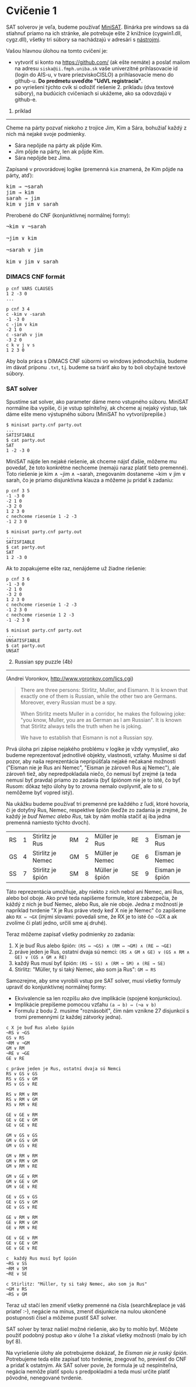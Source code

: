 Cvičenie 1
==========

SAT solverov je veľa, budeme používať [MiniSAT](http://minisat.se/).
Binárka pre windows sa dá stiahnuť priamo na ich stránke, ale potrebuje ešte 2 knižnice
(cygwin1.dll, cygz.dll), všetky tri súbory sa nachádzajú v adresári s [nástrojmi](../tools/).

Vašou hlavnou úlohou na tomto cvičení je:
* vytvoriť si konto na https://github.com/ (ak ešte nemáte) a poslať mailom na
  adresu `siska@ii.fmph.uniba.sk` vaše univerzitné prihlasovacie id (login do
  AIS-u, v tvare priezviskoCISLO) a prihlasovacie meno do github-u.
  **Do predmetu uveďdte "UdVL registracia"**.
* po vyriešení týchto cvík si odložiť riešenie 2. príkladu (dva textové súbory),
  na budúcich cvičeniach si ukážeme, ako sa odovzdajú v github-e.


1. príklad
----------
Cheme na párty pozvať niekoho z trojice Jim, Kim a Sára, bohužiaľ každý z nich
má nejaké svoje podmienky.

* Sára nepôjde na párty ak pôjde Kim.
* Jim pôjde na párty, len ak pôjde Kim.
* Sára nepôjde bez Jima.

Zapísané v provorádovej logike (premenná `kim` znamená, že Kim pôjde na párty, atď):
<pre>
kim &rarr; &not;sarah
jim &rarr; kim
sarah &rarr; jim
kim &or; jim &or; sarah
</pre>

Prerobené do CNF (konjunktívnej normálnej formy):
<pre>
&not;kim &or; &not;sarah<br/>
&not;jim &or; kim<br/>
&not;sarah &or; jim<br/>
kim &or; jim &or; sarah
</pre>

### DIMACS CNF formát ###
```
p cnf VARS CLAUSES
1 2 -3 0
...
```
```
p cnf 3 4
c -kim v -sarah
-1 -3 0
c -jim v kim
-2 1 0
c -sarah v jim
-3 2 0
c k v j v s
1 2 3 0
```

Aby bola práca s DIMACS CNF súbormi vo windows jednoduchšia, budeme im dávať príponu `.txt`,
t.j. budeme sa tváriť ako by to boli obyčajné textové súbory.

### SAT solver ###

Spustíme sat solver, ako parameter dáme meno vstupného súboru. MiniSAT normálne iba vypíše,
či je vstup splniteľný, ak chceme aj nejaký výstup, tak dáme ešte meno výstupného súboru (MiniSAT ho
vytvorí/prepíše.)
```
$ minisat party.cnf party.out
...
SATISFIABLE
$ cat party.out
SAT
1 -2 -3 0
```

MiniSAT nájde len nejaké riešenie, ak chceme nájsť ďašie, môžeme mu povedať, že toto konkrétne 
nechceme (nemajú naraz platiť tieto premenné). Toto riešenie je kim &and; &not;jim &and; &not;sarah, znegovaním
dostaneme &not;kim &or; jim &or; sarah, čo je priamo disjunktívna klauza a môžeme ju pridať k zadaniu:

```
p cnf 3 5
-1 -3 0
-2 1 0
-3 2 0
1 2 3 0
c nechceme riesenie 1 -2 -3
-1 2 3 0
```
```
$ minisat party.cnf party.out
...
SATISFIABLE
$ cat party.out
SAT
1 2 -3 0
```

Ak to zopakujeme ešte raz, nenájdeme už žiadne riešenie:
```
p cnf 3 6
-1 -3 0
-2 1 0
-3 2 0
1 2 3 0
c nechceme riesenie 1 -2 -3
-1 2 3 0
c nechceme riesenie 1 2 -3
-1 -2 3 0
```
```
$ minisat party.cnf party.out
...
UNSATISFIABLE
$ cat party.out
UNSAT
```

2. Russian spy puzzle (4b)
--------------------------
(Andrei Voronkov, http://www.voronkov.com/lics.cgi)

> There are three persons: Stirlitz, Muller, and
> Eismann. It is known that exactly one of them is
> Russian, while the other two are Germans.
> Moreover, every Russian must be a spy.
> 
> When Stirlitz meets Muller in a corridor, he
> makes the following joke: "you know, Muller,
> you are as German as I am Russian". It is
> known that Stirlitz always tells the truth when
> he is joking.
> 
> We have to establish that Eismann is not a Russian spy.

Prvá úloha pri zápise nejakého problému v logike je vždy vymyslieť,
ako budeme reprezentovať jednotlivé objekty, vlastnosti, vzťahy. Musíme si dať
pozor, aby naša reprezentácia nepripúšťala nejaké nečakané možnosti ("Eisman nie
je Rus ani Nemec", "Eisman je zároveň Rus aj Nemec"), ale zároveň tiež, aby
nepredpokladala niečo, čo nemusí byť zrejmé (a teda nemusí byť pravda) priamo zo
zadania (byť špiónom nie je to isté, čo byť Rusom: dôkaz tejto úlohy by to
zrovna nemalo ovplyvniť, ale to si nemôžeme byť vopred istý).

Na ukážku budeme používať tri premenné pre každého z ľudí, ktoré hovoria, či je
dotyťný Rus, Nemec, respektíve špión (keďže zo zadania je zrejmé, že každý je
*buď Nemec alebo Rus*, tak by nám mohla stačiť aj iba jedna premenná namiesto
týchto dvoch).

|    |   |                   |    |   |                 |    |   |                 |
|----|---|-------------------|----|---|-----------------|----|---|-----------------|
| RS | 1 | Stirlitz je Rus   | RM | 2 | Müller je Rus   | RE | 3 | Eisman je Rus   |
| GS | 4 | Stirlitz je Nemec | GM | 5 | Müller je Nemec | GE | 6 | Eisman je Nemec |
| SS | 7 | Stirlitz je špión | SM | 8 | Müller je špión | SE | 9 | Eisman je špión |

Táto reprezentácia umožňuje, aby niekto z nich nebol ani Nemec, ani Rus, alebo
bol oboje. Ako prvé teda napíšeme formule, ktoré zabezpečia, že káždý z nich je
buď Nemec, alebo Rus, ale nie oboje. Jedna z možností je napríklad tvrdenie
"X je Rus práve vtedy keď X nie je Nemec" čo zapíšeme ako `RX ⇔ ¬GX` (inými
slovami: povedali sme, že RX je to isté čo ¬GX a ak zvolíme či platí jedno,
určili sme aj druhé).

Teraz môžeme zapísať všetky podmienky zo zadania:

1. X je buď Rus alebo špión: `(RS ⇔ ¬GS) ∧ (RM ⇔ ¬GM) ∧ (RE ⇔ ¬GE)`
2. práve jeden je Rus, ostatní dvaja sú nemci:
  `(RS ∧ GM ∧ GE) ∨ (GS ∧ RM ∧ GE) ∨ (GS ∧ GM ∧ RE)`
3. každý Rus musí byť špión:
  `(RS → SS) ∧ (RM → SM) ∧ (RE → SE)`
4. Stirlitz: "Müller, ty si taký Nemec, ako som ja Rus":
  `GM ⇔ RS`

Samozrejme, aby sme vyrobili vstup pre SAT solver, musí všetky formuly upraviť
do konjunktívnej normálnej formy:
* Ekvivalencie sa len rozpíšu ako dve implikácie (spojené konjunkciou).
* Implikácie prepíšeme pomocou vzťahu `(a → b) ⇔ (¬a ∨ b)`
* Formulu z bodu 2. musíme "roznásobiť", čím nám vznikne 27 disjunkcií s tromi
  premennými (z každej zátvorky jedna).

```
c X je buď Rus alebo špión
¬RS ∨ ¬GS
GS ∨ RS
¬RM ∨ ¬GM
GM ∨ RM
¬RE ∨ ¬GE
GE ∨ RE

c práve jeden je Rus, ostatní dvaja sú Nemci
RS ∨ GS ∨ GS
RS ∨ GS ∨ GM
RS ∨ GS ∨ RE

RS ∨ RM ∨ RM
RS ∨ RM ∨ GM
RS ∨ RM ∨ RE

GE ∨ GE ∨ RM
GE ∨ GE ∨ GM
GE ∨ GE ∨ RE

GM ∨ GS ∨ GS
GM ∨ GS ∨ GM
GM ∨ GS ∨ RE

GM ∨ RM ∨ RM
GM ∨ RM ∨ GM
GM ∨ RM ∨ RE

GM ∨ GE ∨ RM
GM ∨ GE ∨ GM
GM ∨ GE ∨ RE

GE ∨ GS ∨ GS
GE ∨ GS ∨ GM
GE ∨ GS ∨ RE

GE ∨ RM ∨ RM
GE ∨ RM ∨ GM
GE ∨ RM ∨ RE

GE ∨ GE ∨ RM
GE ∨ GE ∨ GM
GE ∨ GE ∨ RE

c  každý Rus musí byť špión
¬RS ∨ SS
¬RM ∨ SM
¬RE ∨ SE

c Stirlitz: "Müller, ty si taký Nemec, ako som ja Rus"
¬GM ∨ RS
¬RS ∨ GM
```

Teraz už stačí len zmeniť všetky premenné na čísla (search&replace je váš
priateľ :-), negácie na mínus, zmeniť disjunkcie na nulou ukončené postupnosti
čísel a môžeme pustiť SAT solver.

SAT solver by teraz našiel možné riešenie, ako by to mohlo byť. Môžete použiť
podobný postup ako v úlohe 1 a získať všetky možnosti (malo by ich byť 8).

Na vyriešenie úlohy ale potrebujeme dokázať, že *Eisman nie je ruský špión*.
Potrebujeme teda ešte zapísať toto tvrdenie, znegovať ho, previesť do CNF a
pridať k ostatným. Ak SAT solver povie, že formula je už nesplniteľná, negácia
nemôže platiť spolu s predpokladmi a teda musí určite platiť pôvodné, nenegované
tvrdenie.
